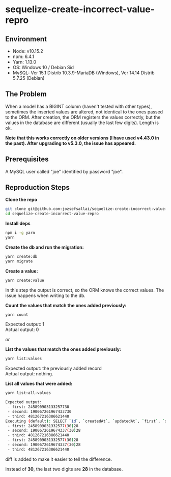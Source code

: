# sequelize-create-incorrect-value-repro

## Environment

- Node: v10.15.2
- npm: 6.4.1
- Yarn: 1.13.0
- OS: Windows 10 / Debian Sid
- MySQL: Ver 15.1 Distrib 10.3.9-MariaDB (Windows), Ver 14.14 Distrib 5.7.25 (Debian)

## The Problem

When a model has a BIGINT column (haven't tested with other types), sometimes the inserted values are altered, not identical to the ones passed to the ORM. After creation, the ORM registers the values correctly, but the values in the database are different (usually the last few digits). Length is ok.

**Note that this works correctly on older versions (I have used v4.43.0 in the past). After upgrading to v5.3.0, the issue has appeared.**

## Prerequisites

A MySQL user called "joe" identified by password "joe".

## Reproduction Steps

**Clone the repo**

```sh
git clone git@github.com:jozsefsallai/sequelize-create-incorrect-value-repro
cd sequelize-create-incorrect-value-repro
```

**Install deps**

```sh
npm i -g yarn
yarn
```

**Create the db and run the migration:**

```sh
yarn create:db
yarn migrate
```

**Create a value:**

```sh
yarn create:value
```

In this step the output is correct, so the ORM knows the correct values. The issue happens when writing to the db.

**Count the values that match the ones added previously:**

```sh
yarn count
```

Expected output: 1<br>Actual output: 0

*or*

**List the values that match the ones added previously:**

```sh
yarn list:values
```

Expected output: the previously added record<br>Actual output: nothing.

**List all values that were added:**

```sh
yarn list:all-values

Expected output:
 - first: 245890903133257730
 - second: 190067261967433730
 - third: 481267216386621440
Executing (default): SELECT `id`, `createdAt`, `updatedAt`, `first`, `second`, `third` FROM `test` AS `test`; Values:
 - first: 2458909031332577(30)28
 - second: 1900672619674337(30)28
 - third: 481267216386621440
 - first: 2458909031332577(30)28
 - second: 1900672619674337(30)28
 - third: 481267216386621440
```

diff is added to make it easier to tell the difference.

Instead of **30**, the last two digits are **28** in the database.

